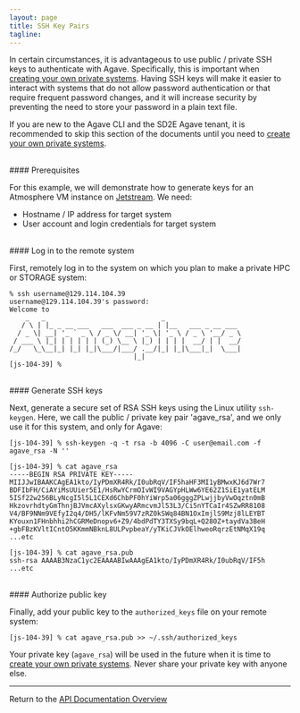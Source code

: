 ```yaml
---
layout: page
title: SSH Key Pairs
tagline:
---
```


In certain circumstances, it is advantageous to use public / private SSH keys
to authenticate with Agave. Specifically, this is important when
[creating your own private systems](create_systems.md). Having SSH keys will make it 
easier to interact with systems that do not allow password authentication or that
require frequent password changes, and it will increase security by preventing
the need to store your password in a plain text file.

If you are new to the Agave CLI and the SD2E Agave tenant, it is recommended to
skip this section of the documents until you need to
[create your own private systems](create_systems.md).

<br>
#### Prerequisites

For this example, we will demonstrate how to generate keys for an Atmosphere VM
instance on [Jetstream](https://jetstream-cloud.org). We need:

* Hostname / IP address for target system
* User account and login credentials for target system

<br>
#### Log in to the remote system

First, remotely log in to the system on which you plan to make a private HPC or
STORAGE system:
```
% ssh username@129.114.104.39
username@129.114.104.39's password:
Welcome to
    _   _                             _
   / \ | |_ _ __ ___   ___  ___ _ __ | |__   ___ _ __ ___
  / _ \| __| '_ ` _ \ / _ \/ __| '_ \| '_ \ / _ \ '__/ _ \
 / ___ \ |_| | | | | | (_) \__ \ |_) | | | |  __/ | |  __/
/_/   \_\__|_| |_| |_|\___/|___/ .__/|_| |_|\___|_|  \___|
                               |_|
[js-104-39] % 
```

<br>
#### Generate SSH keys

Next, generate a secure set of RSA SSH keys using the Linux utility `ssh-keygen`.
Here, we call the public / private key pair 'agave_rsa', and we only use it for
this system, and only for Agave:
```
[js-104-39] % ssh-keygen -q -t rsa -b 4096 -C user@email.com -f agave_rsa -N ''

[js-104-39] % cat agave_rsa
-----BEGIN RSA PRIVATE KEY-----
MIIJJwIBAAKCAgEA1kto/IyPDmXR4Rk/I0ubRqV/IF5haHF3MI1yBMwxKJ6d7Wr7
BDFIbFH/CiAYiMsUUier5E1/HsRwYCrmOIvWI9VAGYpHLWw6YE62Z1SiE1yatELM
5ISf22w256BLyNcgI5l5L1CEXd6ChbPF0hYiWrp5a06gggZPLwjjbyVwOqztn0mB
HkzovrhdtyGmThnjBJVmcAXylsxGKwyARmcvmJl53L3/Ci5nYTCaIr4SZwRR8108
V4/BF9NNm9VEfyI2q4/DH5/lKFvNm59V7zRZ0kSWq84BN1OxImjlS9Mzj8lLEYBT
KYouxn1FHnbhhi2hCGRMeDnopv6+Z9/4bdPdTY3TXSy9bqL+Q280Z+taydVa3BeH
+gbFBzKVltICntO5KKmmNBknL8ULPvpbeaY/yTKiCJVkOElhweoRqrzEtNMqX19q
...etc

[js-104-39] % cat agave_rsa.pub
ssh-rsa AAAAB3NzaC1yc2EAAAABIwAAAgEA1kto/IyPDmXR4Rk/I0ubRqV/IF5h
...etc
```

<br>
#### Authorize public key

Finally, add your public key to the `authorized_keys` file on your remote system:
```
[js-104-39] % cat agave_rsa.pub >> ~/.ssh/authorized_keys
```
Your private key (`agave_rsa`) will be used in the future when it is time to
[create your own private systems](create_systems.md). Never share your private
key with anyone else.


---
Return to the [API Documentation Overview](../index.md)
